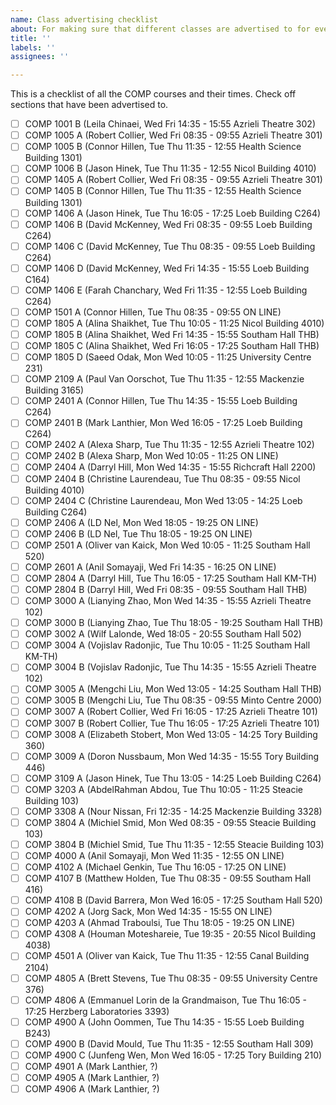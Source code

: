 ```yaml
---
name: Class advertising checklist
about: For making sure that different classes are advertised to for events.
title: ''
labels: ''
assignees: ''

---
```


This is a checklist of all the COMP courses and their times. Check off sections
that have been advertised to.

- [ ] COMP 1001 B (Leila Chinaei, Wed Fri 14:35 - 15:55 Azrieli Theatre 302)
- [ ] COMP 1005 A (Robert Collier, Wed Fri 08:35 - 09:55 Azrieli Theatre 301)
- [ ] COMP 1005 B (Connor Hillen, Tue Thu 11:35 - 12:55 Health Science Building 1301)
- [ ] COMP 1006 B (Jason Hinek, Tue Thu 11:35 - 12:55 Nicol Building 4010)
- [ ] COMP 1405 A (Robert Collier, Wed Fri 08:35 - 09:55 Azrieli Theatre 301)
- [ ] COMP 1405 B (Connor Hillen, Tue Thu 11:35 - 12:55 Health Science Building 1301)
- [ ] COMP 1406 A (Jason Hinek, Tue Thu 16:05 - 17:25 Loeb Building C264)
- [ ] COMP 1406 B (David McKenney, Wed Fri 08:35 - 09:55 Loeb Building C264)
- [ ] COMP 1406 C (David McKenney, Tue Thu 08:35 - 09:55 Loeb Building C264)
- [ ] COMP 1406 D (David McKenney, Wed Fri 14:35 - 15:55 Loeb Building C164)
- [ ] COMP 1406 E (Farah Chanchary, Wed Fri 11:35 - 12:55 Loeb Building C264)
- [ ] COMP 1501 A (Connor Hillen, Tue Thu 08:35 - 09:55 ON LINE)
- [ ] COMP 1805 A (Alina Shaikhet, Tue Thu 10:05 - 11:25 Nicol Building 4010)
- [ ] COMP 1805 B (Alina Shaikhet, Wed Fri 14:35 - 15:55 Southam Hall THB)
- [ ] COMP 1805 C (Alina Shaikhet, Wed Fri 16:05 - 17:25 Southam Hall THB)
- [ ] COMP 1805 D (Saeed Odak, Mon Wed 10:05 - 11:25 University Centre 231)
- [ ] COMP 2109 A (Paul Van Oorschot, Tue Thu 11:35 - 12:55 Mackenzie Building 3165)
- [ ] COMP 2401 A (Connor Hillen, Tue Thu 14:35 - 15:55 Loeb Building C264)
- [ ] COMP 2401 B (Mark Lanthier, Mon Wed 16:05 - 17:25 Loeb Building C264)
- [ ] COMP 2402 A (Alexa Sharp, Tue Thu 11:35 - 12:55 Azrieli Theatre 102)
- [ ] COMP 2402 B (Alexa Sharp, Mon Wed 10:05 - 11:25 ON LINE)
- [ ] COMP 2404 A (Darryl Hill, Mon Wed 14:35 - 15:55 Richcraft Hall 2200)
- [ ] COMP 2404 B (Christine Laurendeau, Tue Thu 08:35 - 09:55 Nicol Building 4010)
- [ ] COMP 2404 C (Christine Laurendeau, Mon Wed 13:05 - 14:25 Loeb Building C264)
- [ ] COMP 2406 A (LD Nel, Mon Wed 18:05 - 19:25 ON LINE)
- [ ] COMP 2406 B (LD Nel, Tue Thu 18:05 - 19:25 ON LINE)
- [ ] COMP 2501 A (Oliver van Kaick, Mon Wed 10:05 - 11:25 Southam Hall 520)
- [ ] COMP 2601 A (Anil Somayaji, Wed Fri 14:35 - 16:25 ON LINE)
- [ ] COMP 2804 A (Darryl Hill, Tue Thu 16:05 - 17:25 Southam Hall KM-TH)
- [ ] COMP 2804 B (Darryl Hill, Wed Fri 08:35 - 09:55 Southam Hall THB)
- [ ] COMP 3000 A (Lianying Zhao, Mon Wed 14:35 - 15:55 Azrieli Theatre 102)
- [ ] COMP 3000 B (Lianying Zhao, Tue Thu 18:05 - 19:25 Southam Hall THB)
- [ ] COMP 3002 A (Wilf Lalonde, Wed 18:05 - 20:55 Southam Hall 502)
- [ ] COMP 3004 A (Vojislav Radonjic, Tue Thu 10:05 - 11:25 Southam Hall KM-TH)
- [ ] COMP 3004 B (Vojislav Radonjic, Tue Thu 14:35 - 15:55 Azrieli Theatre 102)
- [ ] COMP 3005 A (Mengchi Liu, Mon Wed 13:05 - 14:25 Southam Hall THB)
- [ ] COMP 3005 B (Mengchi Liu, Tue Thu 08:35 - 09:55 Minto Centre 2000)
- [ ] COMP 3007 A (Robert Collier, Wed Fri 16:05 - 17:25 Azrieli Theatre 101)
- [ ] COMP 3007 B (Robert Collier, Tue Thu 16:05 - 17:25 Azrieli Theatre 101)
- [ ] COMP 3008 A (Elizabeth Stobert, Mon Wed 13:05 - 14:25 Tory Building 360)
- [ ] COMP 3009 A (Doron Nussbaum, Mon Wed 14:35 - 15:55 Tory Building 446)
- [ ] COMP 3109 A (Jason Hinek, Tue Thu 13:05 - 14:25 Loeb Building C264)
- [ ] COMP 3203 A (AbdelRahman Abdou, Tue Thu 10:05 - 11:25 Steacie Building 103)
- [ ] COMP 3308 A (Nour Nissan, Fri 12:35 - 14:25 Mackenzie Building 3328)
- [ ] COMP 3804 A (Michiel Smid, Mon Wed 08:35 - 09:55 Steacie Building 103)
- [ ] COMP 3804 B (Michiel Smid, Tue Thu 11:35 - 12:55 Steacie Building 103)
- [ ] COMP 4000 A (Anil Somayaji, Mon Wed 11:35 - 12:55 ON LINE)
- [ ] COMP 4102 A (Michael Genkin, Tue Thu 16:05 - 17:25 ON LINE)
- [ ] COMP 4107 B (Matthew Holden, Tue Thu 08:35 - 09:55 Southam Hall 416)
- [ ] COMP 4108 B (David Barrera, Mon Wed 16:05 - 17:25 Southam Hall 520)
- [ ] COMP 4202 A (Jorg Sack, Mon Wed 14:35 - 15:55 ON LINE)
- [ ] COMP 4203 A (Ahmad Traboulsi, Tue Thu 18:05 - 19:25 ON LINE)
- [ ] COMP 4308 A (Houman Moteshareie, Tue 19:35 - 20:55 Nicol Building 4038)
- [ ] COMP 4501 A (Oliver van Kaick, Tue Thu 11:35 - 12:55 Canal Building 2104)
- [ ] COMP 4805 A (Brett Stevens, Tue Thu 08:35 - 09:55 University Centre 376)
- [ ] COMP 4806 A (Emmanuel Lorin de la Grandmaison, Tue Thu 16:05 - 17:25 Herzberg Laboratories 3393)
- [ ] COMP 4900 A (John Oommen, Tue Thu 14:35 - 15:55 Loeb Building B243)
- [ ] COMP 4900 B (David Mould, Tue Thu 11:35 - 12:55 Southam Hall 309)
- [ ] COMP 4900 C (Junfeng Wen, Mon Wed 16:05 - 17:25 Tory Building 210)
- [ ] COMP 4901 A (Mark Lanthier,    ?)
- [ ] COMP 4905 A (Mark Lanthier,    ?)
- [ ] COMP 4906 A (Mark Lanthier,    ?)
